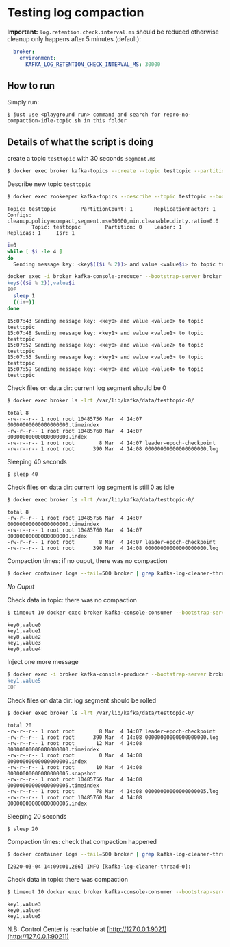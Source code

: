 # Testing log compaction

**Important:** `log.retention.check.interval.ms` should be reduced otherwise cleanup only happens after 5 minutes (default):

```yml
  broker:
    environment:
      KAFKA_LOG_RETENTION_CHECK_INTERVAL_MS: 30000
```

## How to run

Simply run:

```
$ just use <playground run> command and search for repro-no-compaction-idle-topic.sh in this folder
```


## Details of what the script is doing

create a topic `testtopic` with 30 seconds `segment.ms`

```bash
$ docker exec broker kafka-topics --create --topic testtopic --partitions 1 --replication-factor 1 --bootstrap-server broker:9092 --config segment.ms=30000 --config cleanup.policy=compact --config min.cleanable.dirty.ratio=0.0
```

Describe new topic `testtopic`

```bash
$ docker exec zookeeper kafka-topics --describe --topic testtopic --bootstrap-server broker:9092
```

```
Topic: testtopic        PartitionCount: 1       ReplicationFactor: 1    Configs: cleanup.policy=compact,segment.ms=30000,min.cleanable.dirty.ratio=0.0
        Topic: testtopic        Partition: 0    Leader: 1       Replicas: 1     Isr: 1
```

```bash
i=0
while [ $i -le 4 ]
do
  Sending message key: <key$(($i % 2))> and value <value$i> to topic testtopic

docker exec -i broker kafka-console-producer --bootstrap-server broker:9092 --topic testtopic --property parse.key=true --property key.separator=, << EOF
key$(($i % 2)),value$i
EOF
  sleep 1
  ((i++))
done
```

```
15:07:43 Sending message key: <key0> and value <value0> to topic testtopic
15:07:48 Sending message key: <key1> and value <value1> to topic testtopic
15:07:52 Sending message key: <key0> and value <value2> to topic testtopic
15:07:55 Sending message key: <key1> and value <value3> to topic testtopic
15:07:59 Sending message key: <key0> and value <value4> to topic testtopic
```

Check files on data dir: current log segment should be 0

```bash
$ docker exec broker ls -lrt /var/lib/kafka/data/testtopic-0/
```

```
total 8
-rw-r--r-- 1 root root 10485756 Mar  4 14:07 00000000000000000000.timeindex
-rw-r--r-- 1 root root 10485760 Mar  4 14:07 00000000000000000000.index
-rw-r--r-- 1 root root        8 Mar  4 14:07 leader-epoch-checkpoint
-rw-r--r-- 1 root root      390 Mar  4 14:08 00000000000000000000.log
```

Sleeping 40 seconds

```bash
$ sleep 40
```

Check files on data dir: current log segment is still 0 as idle

```bash
$ docker exec broker ls -lrt /var/lib/kafka/data/testtopic-0/
```

```
total 8
-rw-r--r-- 1 root root 10485756 Mar  4 14:07 00000000000000000000.timeindex
-rw-r--r-- 1 root root 10485760 Mar  4 14:07 00000000000000000000.index
-rw-r--r-- 1 root root        8 Mar  4 14:07 leader-epoch-checkpoint
-rw-r--r-- 1 root root      390 Mar  4 14:08 00000000000000000000.log
```

Compaction times: if no ouput, there was no compaction

```bash
$ docker container logs --tail=500 broker | grep kafka-log-cleaner-thread
```

*No Ouput*

Check data in topic: there was no compaction

```bash
$ timeout 10 docker exec broker kafka-console-consumer --bootstrap-server broker:9092 --topic testtopic --from-beginning --property print.key=true --property key.separator=,
```

```
key0,value0
key1,value1
key0,value2
key1,value3
key0,value4
```

Inject one more message

```bash
$ docker exec -i broker kafka-console-producer --bootstrap-server broker:9092 --topic testtopic --property parse.key=true --property key.separator=, << EOF
key1,value5
EOF
```

Check files on data dir: log segment should be rolled

```bash
$ docker exec broker ls -lrt /var/lib/kafka/data/testtopic-0/
```

```
total 20
-rw-r--r-- 1 root root        8 Mar  4 14:07 leader-epoch-checkpoint
-rw-r--r-- 1 root root      390 Mar  4 14:08 00000000000000000000.log
-rw-r--r-- 1 root root       12 Mar  4 14:08 00000000000000000000.timeindex
-rw-r--r-- 1 root root        0 Mar  4 14:08 00000000000000000000.index
-rw-r--r-- 1 root root       10 Mar  4 14:08 00000000000000000005.snapshot
-rw-r--r-- 1 root root 10485756 Mar  4 14:08 00000000000000000005.timeindex
-rw-r--r-- 1 root root       78 Mar  4 14:08 00000000000000000005.log
-rw-r--r-- 1 root root 10485760 Mar  4 14:08 00000000000000000005.index
```

Sleeping 20 seconds

```bash
$ sleep 20
```

Compaction times: check that compaction happened

```bash
$ docker container logs --tail=500 broker | grep kafka-log-cleaner-thread
```

```
[2020-03-04 14:09:01,266] INFO [kafka-log-cleaner-thread-0]:
```

Check data in topic: there was compaction

```bash
$ timeout 10 docker exec broker kafka-console-consumer --bootstrap-server broker:9092 --topic testtopic --from-beginning --property print.key=true --property key.separator=,
```

```
key1,value3
key0,value4
key1,value5
```

N.B: Control Center is reachable at [http://127.0.0.1:9021](http://127.0.0.1:9021])
